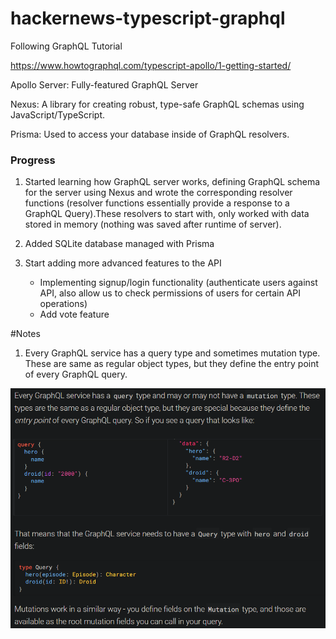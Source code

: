 # hackernews-typescript-graphql
 Following GraphQL Tutorial

 https://www.howtographql.com/typescript-apollo/1-getting-started/ 

Apollo Server: Fully-featured GraphQL Server 

Nexus: A library for creating robust, type-safe GraphQL schemas using JavaScript/TypeScript.

Prisma: Used to access your database inside of GraphQL resolvers.

### Progress
1. Started learning how GraphQL server works, defining GraphQL schema for the server using Nexus and wrote the corresponding resolver functions (resolver functions essentially provide a response to a GraphQL Query).These resolvers to start with, only worked with data stored in memory (nothing was saved after runtime of server).

2. Added SQLite database managed with Prisma

3. Start adding more advanced features to the API
	- Implementing signup/login functionality (authenticate users against API, also allow us to check permissions of users for certain API operations)
	- Add vote feature



#Notes
1. Every GraphQL service has a query type and sometimes mutation type. These are same as regular object types, but they define the entry point of every GraphQL query. 

![Image showing Query and Mutators](learning-img\query-mutators.png)
